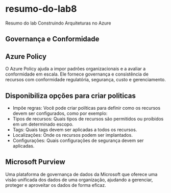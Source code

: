 # resumo-do-lab8
Resumo do lab Construindo Arquiteturas no Azure

## Governança e Conformidade

## Azure Policy
O Azure Policy ajuda a impor padrões organizacionais e a avaliar a conformidade em escala. 
Ele fornece governança e consistência de recursos com conformidade regulatória, segurança, custo e gerenciamento.

## Disponibiliza opções para criar politicas
* Impõe regras: Você pode criar políticas para definir como os recursos devem ser configurados, como por exemplo:
* Tipos de recursos: Quais tipos de recursos são permitidos ou proibidos em um determinado escopo.
* Tags: Quais tags devem ser aplicadas a todos os recursos.
* Localizações: Onde os recursos podem ser implantados.
* Configurações: Quais configurações de segurança devem ser aplicadas.

## Microsoft Purview 
Uma plataforma de governança de dados da Microsoft que oferece uma visão unificada dos dados de uma organização, ajudando a gerenciar, proteger e aproveitar os dados de forma eficaz.
